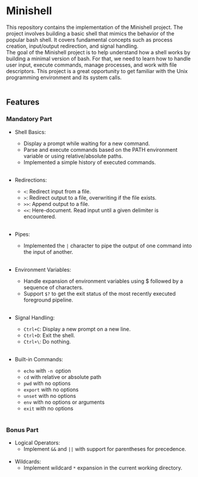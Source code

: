 # Minishell

This repository contains the implementation of the Minishell project. The project involves building a basic shell that mimics the behavior of the popular bash shell. It covers fundamental concepts such as process creation, input/output redirection, and signal handling. </br>
The goal of the Minishell project is to help understand how a shell works by building a minimal version of bash. For that, we need to learn how to handle user input, execute commands, manage processes, and work with file descriptors. This project is a great opportunity to get familiar with the Unix programming environment and its system calls.  </br> </br>

## Features

### Mandatory Part

- Shell Basics:
    - Display a prompt while waiting for a new command.
    - Parse and execute commands based on the PATH environment variable or using relative/absolute paths.
    - Implemented a simple history of executed commands.</br></br>

- Redirections:
  - `<`: Redirect input from a file.
  - `>`: Redirect output to a file, overwriting if the file exists.
  - `>>`: Append output to a file.
  - `<<`: Here-document. Read input until a given delimiter is encountered.</br></br>
  
- Pipes:
  - Implemented the `|` character to pipe the output of one command into the input of another.</br></br>

- Environment Variables:
  - Handle expansion of environment variables using $ followed by a sequence of characters.
  - Support `$?` to get the exit status of the most recently executed foreground pipeline.</br></br>

- Signal Handling:
  - `Ctrl+C`: Display a new prompt on a new line.
  - `Ctrl+D`: Exit the shell.
  - `Ctrl+\`: Do nothing.</br></br>

- Built-in Commands:
  - `echo` with `-n `option
  - `cd` with relative or absolute path
  - `pwd` with no options
  - `export` with no options
  - `unset` with no options
  - `env` with no options or arguments
  - `exit` with no options</br></br>

### Bonus Part

- Logical Operators:
  - Implement `&&` and `||` with support for parentheses for precedence.</br></br>
- Wildcards:
  - Implement wildcard `*` expansion in the current working directory.</br></br>
